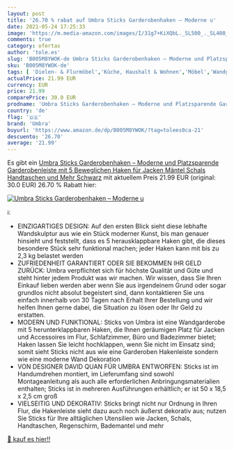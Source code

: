 ```yaml
---
layout: post
title: '26.70 % rabat auf Umbra Sticks Garderobenhaken – Moderne u'
date: 2021-05-24 17:25:33
image: 'https://m.media-amazon.com/images/I/31g7+KiXQbL._SL500_._SL400_.jpg'
comments: true
category: ofertas
author: 'tole.es'
slug: 'B005M8YWOK-de Umbra Sticks Garderobenhaken – Moderne und Platzsparende...'
sku: 'B005M8YWOK-de'
tags: [ 'Dielen- & Flurmöbel','Küche, Haushalt & Wohnen','Möbel','Wandgarderoben','umbra', ]
actualPrice: 21.99 EUR
currency: EUR
price: 21.99
comparePrice: 30.0 EUR
prodname: 'Umbra Sticks Garderobenhaken – Moderne und Platzsparende Garderobenleiste mit 5 Beweglichen Haken für Jacken  Mäntel  Schals  Handtaschen und Mehr  Schwarz'
country: 'de'
flag: '🇩🇪'
brand: 'Umbra'
buyurl: 'https://www.amazon.de/dp/B005M8YWOK/?tag=tolees0ca-21'
descuento: '26.70'
average: '21.99'
---
```


Es gibt ein [Umbra Sticks Garderobenhaken – Moderne und Platzsparende Garderobenleiste mit 5 Beweglichen Haken für Jacken  Mäntel  Schals  Handtaschen und Mehr  Schwarz](https://www.amazon.de/dp/B005M8YWOK/?tag=tolees0ca-21) mit aktuellem Preis 21.99 EUR (original: 30.0 EUR) 26.70 % Rabatt hier:

[![Umbra Sticks Garderobenhaken – Moderne u](https://m.media-amazon.com/images/I/31g7+KiXQbL._SL500_._SL400_.jpg)](https://www.amazon.de/dp/B005M8YWOK/?tag=tolees0ca-21)

ℹ️:

- EINZIGARTIGES DESIGN: Auf den ersten Blick sieht diese lebhafte Wandskulptur aus wie ein Stück moderner Kunst, bis man genauer hinsieht und feststellt, dass es 5 herausklappbare Haken gibt, die dieses besondere Stück sehr funktional machen; jeder Haken kann mit bis zu 2,3 kg belastet werden
- ZUFRIEDENHEIT GARANTIERT ODER SIE BEKOMMEN IHR GELD ZURÜCK: Umbra verpflichtet sich für höchste Qualität und Güte und steht hinter jedem Produkt was wir machen. Wir wissen, dass Sie Ihren Einkauf lieben werden aber wenn Sie aus irgendeinem Grund oder sogar grundlos nicht absolut begeistert sind, dann kontaktieren Sie uns einfach innerhalb von 30 Tagen nach Erhalt Ihrer Bestellung und wir helfen Ihnen gerne dabei, die Situation zu lösen oder Ihr Geld zu erstatten.
- MODERN UND FUNKTIONAL: Sticks von Umbra ist eine Wandgarderobe mit 5 herunterklappbaren Haken, die Ihnen geräumigen Platz für Jacken und Accessoires im Flur, Schlafzimmer, Büro und Badezimmer bietet; Haken lassen Sie leicht hochklappen, wenn Sie nicht im Einsatz sind; somit sieht Sticks nicht aus wie eine Garderoben Hakenleiste sondern wie eine moderne Wand Dekoration
- VON DESIGNER DAVID QUAN FÜR UMBRA ENTWORFEN: Sticks ist im Handumdrehen montiert, im Lieferumfang sind sowohl Montageanleitung als auch alle erforderlichen Anbringungsmaterialien enthalten; Sticks ist in mehreren Ausführungen erhältlich; er ist 50 x 18,5 x 2,5 cm groß
- VIELSEITIG UND DEKORATIV: Sticks bringt nicht nur Ordnung in Ihren Flur, die Hakenleiste sieht dazu auch noch äußerst dekorativ aus; nutzen Sie Sticks für Ihre alltäglichen Utensilien wie Jacken, Schals, Handtaschen, Regenschirm, Bademantel und mehr

[🛒 kauf es hier!!](https://www.amazon.de/dp/B005M8YWOK/?tag=tolees0ca-21)
